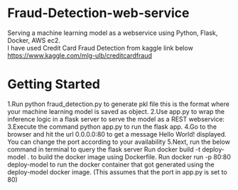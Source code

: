 # Fraud-Detection-web-service

Serving a machine learning model as a webservice using Python, Flask, Docker, AWS ec2.\
I have used Credit Card Fraud Detection from kaggle link below
https://www.kaggle.com/mlg-ulb/creditcardfraud

# Getting Started
1.Run python fraud_detection.py to generate pkl file this is the format where your machine learning model is saved as object.
2.Use app.py to wrap the inference logic in a flask server to serve the model as a REST webservice:
3.Execute the command python app.py to run the flask app.
4.Go to the browser and hit the url 0.0.0.0:80 to get a message Hello World! displayed. You can change the port according to your availability
5.Next, run the below command in terminal to query the flask server
  Run docker build -t deploy-model . to build the docker image using Dockerfile.
  Run docker run -p 80:80 deploy-model to run the docker container that got generated using the deploy-model docker image. (This assumes that the port in app.py is set to 80)
